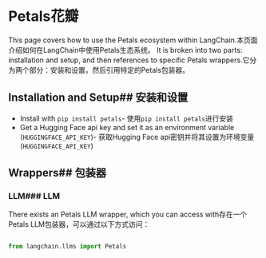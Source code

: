 # Petals花瓣

This page covers how to use the Petals ecosystem within LangChain.本页面介绍如何在LangChain中使用Petals生态系统。
It is broken into two parts: installation and setup, and then references to specific Petals wrappers.它分为两个部分：安装和设置，然后引用特定的Petals包装器。

## Installation and Setup## 安装和设置
- Install with `pip install petals`- 使用`pip install petals`进行安装
- Get a Hugging Face api key and set it as an environment variable (`HUGGINGFACE_API_KEY`)- 获取Hugging Face api密钥并将其设置为环境变量(`HUGGINGFACE_API_KEY`)

## Wrappers## 包装器

### LLM### LLM

There exists an Petals LLM wrapper, which you can access with存在一个Petals LLM包装器，可以通过以下方式访问：
```python

from langchain.llms import Petals

```

